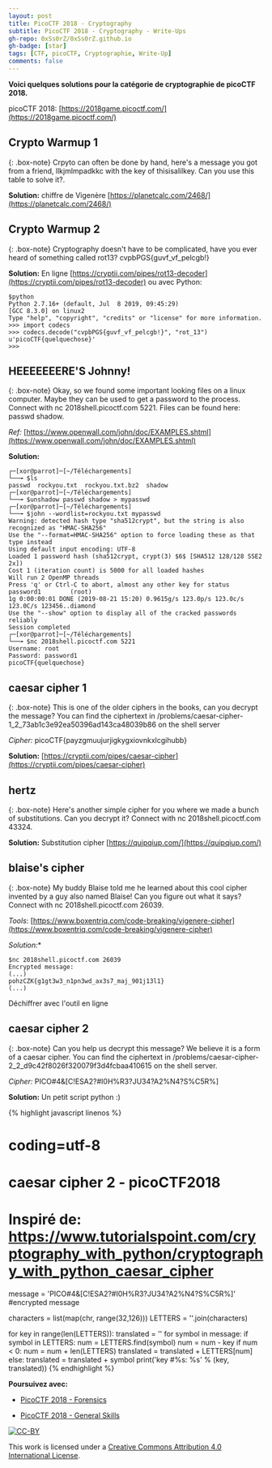 ```yaml
---
layout: post
title: PicoCTF 2018 - Cryptography
subtitle: PicoCTF 2018 - Cryptography - Write-Ups 
gh-repo: 0xSs0rZ/0xSs0rZ.github.io
gh-badge: [star]
tags: [CTF, picoCTF, Cryptographie, Write-Up]
comments: false
---
```


**Voici quelques solutions pour la catégorie de cryptographie de picoCTF 2018.**

picoCTF 2018: [https://2018game.picoctf.com/](https://2018game.picoctf.com/)

## Crypto Warmup 1

{: .box-note}
Crpyto can often be done by hand, here's a message you got from a friend, llkjmlmpadkkc with the key of thisisalilkey. Can you use this table to solve it?. 

**Solution:** chiffre de Vigenère [https://planetcalc.com/2468/](https://planetcalc.com/2468/)

## Crypto Warmup 2

{: .box-note}
Cryptography doesn't have to be complicated, have you ever heard of something called rot13? cvpbPGS{guvf_vf_pelcgb!}

**Solution:** En ligne [https://cryptii.com/pipes/rot13-decoder](https://cryptii.com/pipes/rot13-decoder) ou avec Python:

~~~
$python
Python 2.7.16+ (default, Jul  8 2019, 09:45:29) 
[GCC 8.3.0] on linux2
Type "help", "copyright", "credits" or "license" for more information.
>>> import codecs
>>> codecs.decode("cvpbPGS{guvf_vf_pelcgb!}", "rot_13")
u'picoCTF{quelquechose}'
>>> 
~~~

## HEEEEEEERE'S Johnny!

{: .box-note}
Okay, so we found some important looking files on a linux computer. Maybe they can be used to get a password to the process. Connect with nc 2018shell.picoctf.com 5221. Files can be found here: passwd shadow. 

_Ref:_ [https://www.openwall.com/john/doc/EXAMPLES.shtml](https://www.openwall.com/john/doc/EXAMPLES.shtml)

**Solution:**

~~~
┌─[xor@parrot]─[~/Téléchargements]
└──╼ $ls
passwd  rockyou.txt  rockyou.txt.bz2  shadow
┌─[xor@parrot]─[~/Téléchargements]
└──╼ $unshadow passwd shadow > mypasswd
┌─[xor@parrot]─[~/Téléchargements]
└──╼ $john --wordlist=rockyou.txt mypasswd
Warning: detected hash type "sha512crypt", but the string is also recognized as "HMAC-SHA256"
Use the "--format=HMAC-SHA256" option to force loading these as that type instead
Using default input encoding: UTF-8
Loaded 1 password hash (sha512crypt, crypt(3) $6$ [SHA512 128/128 SSE2 2x])
Cost 1 (iteration count) is 5000 for all loaded hashes
Will run 2 OpenMP threads
Press 'q' or Ctrl-C to abort, almost any other key for status
password1        (root)
1g 0:00:00:01 DONE (2019-08-21 15:20) 0.9615g/s 123.0p/s 123.0c/s 123.0C/s 123456..diamond
Use the "--show" option to display all of the cracked passwords reliably
Session completed
┌─[xor@parrot]─[~/Téléchargements]
└──╼ $nc 2018shell.picoctf.com 5221
Username: root
Password: password1
picoCTF{quelquechose}
~~~

## caesar cipher 1

{: .box-note}
This is one of the older ciphers in the books, can you decrypt the message? You can find the ciphertext in /problems/caesar-cipher-1_2_73ab1c3e92ea50396ad143ca48039b86 on the shell server

_Cipher:_ picoCTF{payzgmuujurjigkygxiovnkxlcgihubb}

**Solution:** [https://cryptii.com/pipes/caesar-cipher](https://cryptii.com/pipes/caesar-cipher)

## hertz

{: .box-note}
Here's another simple cipher for you where we made a bunch of substitutions. Can you decrypt it? Connect with nc 2018shell.picoctf.com 43324. 

**Solution:** Substitution cipher [https://quipqiup.com/](https://quipqiup.com/)

##  blaise's cipher 

{: .box-note}
My buddy Blaise told me he learned about this cool cipher invented by a guy also named Blaise! Can you figure out what it says? Connect with nc 2018shell.picoctf.com 26039. 

_Tools_: [https://www.boxentriq.com/code-breaking/vigenere-cipher](https://www.boxentriq.com/code-breaking/vigenere-cipher)

*Solution:**

~~~
$nc 2018shell.picoctf.com 26039
Encrypted message:
(...)
pohzCZK{g1gt3w3_n1pn3wd_ax3s7_maj_901j13l1}
(...)
~~~

Déchiffrer avec l'outil en ligne

## caesar cipher 2

{: .box-note}
Can you help us decrypt this message? We believe it is a form of a caesar cipher. You can find the ciphertext in /problems/caesar-cipher-2_2_d9c42f8026f320079f3d4fcbaa410615 on the shell server. 

_Cipher:_ PICO#4&[C!ESA2?#I0H%R3?JU34?A2%N4?S%C5R%]

**Solution:** Un petit script python :)

{% highlight javascript linenos %}
# coding=utf-8

# caesar cipher 2 - picoCTF2018
# Inspiré de: https://www.tutorialspoint.com/cryptography_with_python/cryptography_with_python_caesar_cipher

message = 'PICO#4&[C!ESA2?#I0H%R3?JU34?A2%N4?S%C5R%]' #encrypted message

characters = list(map(chr, range(32,126)))
LETTERS = ''.join(characters)

for key in range(len(LETTERS)):
   translated = ''
   for symbol in message:
      if symbol in LETTERS:
         num = LETTERS.find(symbol)
         num = num - key
         if num < 0:
            num = num + len(LETTERS)
         translated = translated + LETTERS[num]
      else:
         translated = translated + symbol
   print('key #%s: %s' % (key, translated))
{% endhighlight %}

**Poursuivez avec:**

- [PicoCTF 2018 - Forensics](https://0xss0rz.github.io/2019-08-21-picoCTF-Forensics-Write-Ups/)

- [PicoCTF 2018 - General Skills](https://0xss0rz.github.io/2019-08-22-picoCTF-General-Skills-Write-Ups/)


[![CC-BY](https://mirrors.creativecommons.org/presskit/buttons/88x31/svg/by.svg)](https://creativecommons.org/licenses/by/4.0/)

This work is licensed under a [Creative Commons Attribution 4.0 International License](https://creativecommons.org/licenses/by/4.0/).


